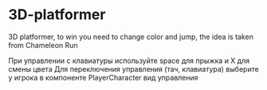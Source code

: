 # 3D-platformer
3D platformer, to win you need to change color and jump, the idea is taken from Chameleon Run

При управлении с клавиатуры используйте space для прыжка и X для смены цвета
Для переключения управления (тач, клавиатура) выберите у игрока в компоненте PlayerCharacter вид управления
